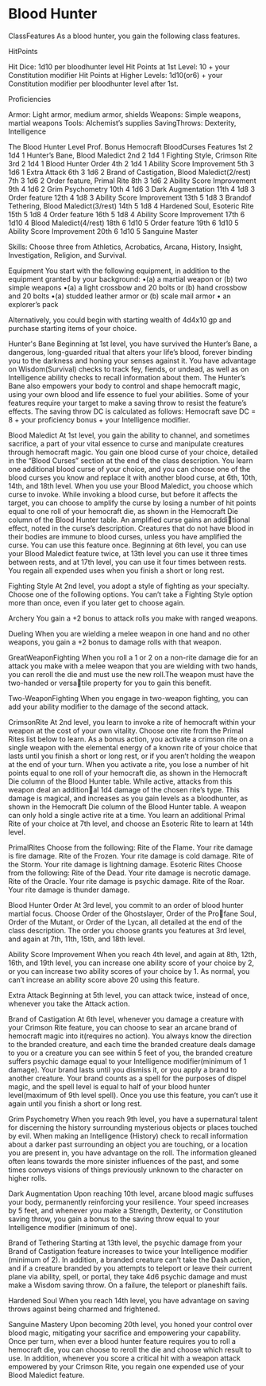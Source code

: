# Blood Hunter

ClassFeatures
As a blood hunter, you gain the following class features.

HitPoints

Hit Dice: 1d10 per bloodhunter level
Hit Points at 1st Level: 10 + your Constitution modifier
Hit Points at Higher Levels: 1d10(or6) + your Constitution modifier per bloodhunter level after 1st.

Proficiencies

Armor: Light armor, medium armor, shields
Weapons: Simple weapons, martial weapons
Tools: Alchemist’s supplies
SavingThrows: Dexterity, Intelligence

The Blood Hunter
Level	Prof. Bonus	Hemocraft	BloodCurses	Features
1st	2	1d4	1	Hunter’s Bane, Blood Maledict
2nd	2	1d4	1	Fighting Style, Crimson Rite
3rd	2	1d4	1	Blood Hunter Order
4th	2	1d4	1	Ability Score Improvement
5th	3	1d6	1	Extra Attack
6th	3	1d6	2	Brand of Castigation, Blood Maledict(2/rest)
7th	3	1d6	2	Order feature, Primal Rite
8th	3	1d6	2	Ability Score Improvement
9th	4	1d6	2	Grim Psychometry
10th	4	1d6	3	Dark Augmentation
11th	4	1d8	3	Order feature
12th	4	1d8	3	Ability Score Improvement
13th	5	1d8	3	Brandof Tethering, Blood Maledict(3/rest)
14th	5	1d8	4	Hardened Soul, Esoteric Rite
15th	5	1d8	4	Order feature
16th	5	1d8	4	Ability Score Improvement
17th	6	1d10	4	Blood Maledict(4/rest)
18th	6	1d10	5	Order feature
19th	6	1d10	5	Ability Score Improvement
20th	6	1d10	5	Sanguine Master


Skills: Choose three from Athletics, Acrobatics, Arcana, History, Insight, Investigation, Religion, and Survival.

Equipment
You start with the following equipment, in addition to the equipment granted by your background:
•(a) a martial weapon or (b) two simple weapons
•(a) a light crossbow and 20 bolts or (b) hand crossbow and 20 bolts
•(a) studded leather armor or (b) scale mail armor
• an explorer’s pack

Alternatively, you could begin with starting wealth of 4d4x10 gp and purchase starting items of your choice.

Hunter's Bane
Beginning at 1st level, you have survived the Hunter’s Bane, a dangerous, long-guarded ritual that alters your life’s  blood, forever binding you to the darkness and honing your senses against it. You have advantage on Wisdom(Survival)  checks to track fey, fiends, or undead, as well as on Intelligence ability checks to recall information about them. 
The Hunter’s Bane also empowers your body to control and shape hemocraft magic, using your own blood and life essence to fuel your abilities. Some of your features require your target to make a saving throw to resist the feature’s effects. The saving throw DC is calculated as follows: Hemocraft save DC = 8 + your proficiency bonus + your Intelligence modifier.

Blood Maledict
At 1st level, you gain the ability to channel, and sometimes sacrifice, a part of your vital essence to curse and manipulate creatures through hemocraft magic. You gain one blood curse of your choice, detailed in the “Blood Curses” section at the end of the class description. You learn one additional blood curse of your choice, and you can choose one of the blood curses you know and replace it with another blood curse, at 6th, 10th, 14th, and 18th level. When you use your Blood Maledict, you choose which  curse to invoke. While invoking a blood curse, but before it affects the target, you can choose to amplify the curse by losing a number of hit points equal to one roll of your hemocraft die, as shown in the Hemocraft Die column of the Blood Hunter table. An amplified curse gains an additional effect, noted in the curse’s description. Creatures that do not have blood in their bodies are immune to blood curses, unless you have amplified the curse. You can use this feature once. Beginning at 6th level, you can use your Blood Maledict feature twice, at 13th level you can use it three times between rests, and at 17th level, you can use it four times between rests. You regain all expended uses when you finish a short or long rest.

Fighting Style
At 2nd level, you adopt a style of fighting as your specialty. Choose one of the following options. You can’t take a Fighting Style option more than once, even if you later get to choose again.

Archery
You gain a +2 bonus to attack rolls you make with ranged weapons.

Dueling
When you are wielding a melee weapon in one hand and no other weapons, you gain a +2 bonus to damage rolls with that weapon.

GreatWeaponFighting
When you roll a 1 or 2 on a non-rite damage die for an attack you make with a melee weapon that you are wielding with two hands, you can reroll the die and must use the new roll.The weapon must have the two-handed or versatile property for you to gain this benefit.

Two-WeaponFighting
When you engage in two-weapon fighting, you can add your ability modifier to the damage of the second attack.

CrimsonRite
At 2nd level, you learn to invoke a rite of hemocraft within your weapon at the cost of your own vitality. Choose one rite from the Primal Rites list below to learn. As a bonus action, you activate a crimson rite on a single weapon with the elemental energy of a known rite of your choice that lasts until you finish a short or long rest, or if you aren’t holding the weapon at the end of your turn. When you activate a rite, you lose a number of hit points equal to one roll of your hemocraft die, as shown in the Hemocraft Die column of the Blood Hunter table. While active, attacks from this weapon deal an additional 1d4 damage of the chosen rite’s type. This damage is magical, and increases as you gain levels as a bloodhunter, as shown in the Hemocraft Die column of the Blood Hunter table. A weapon can only hold a single active rite at a time. You learn an additional Primal Rite of your choice at 7th level, and choose an Esoteric Rite to learn at 14th level.

PrimalRites
Choose from the following:
Rite of the Flame. Your rite damage is fire damage.
Rite of the Frozen. Your rite damage is cold damage.
Rite of the Storm. Your rite damage is lightning damage.
Esoteric Rites
Choose from the following:
Rite of the Dead. Your rite damage is necrotic damage.
Rite of the Oracle. Your rite damage is psychic damage.
Rite of the Roar. Your rite damage is thunder damage.

Blood Hunter Order
At 3rd level, you commit to an order of blood hunter martial focus. Choose Order of the Ghostslayer, Order of the Profane Soul, Order of the Mutant, or Order of the Lycan, all detailed at the end of the class description. The order you choose grants you features at 3rd level, and again at 7th, 11th, 15th, and 18th level.

Ability Score Improvement
When you reach 4th level, and again at 8th, 12th, 16th, and 19th level, you can increase one ability score of your choice by 2, or you can increase two ability scores of your choice by 1. As normal, you can’t increase an ability score above 20 using this feature.

Extra Attack
Beginning at 5th level, you can attack twice, instead of once, whenever you take the Attack action.

Brand of Castigation
At 6th level, whenever you damage a creature with your Crimson Rite feature, you can choose to sear an arcane brand of hemocraft magic into it(requires no action). You always know the direction to the branded creature, and each time the branded creature deals damage to you or a creature you can see within 5 feet of you, the branded creature suffers psychic damage equal to your Intelligence modifier(minimum of 1 damage). Your brand lasts until you dismiss it, or you apply a brand to another creature. Your brand counts as a spell for the purposes of dispel magic, and the spell level is equal to half of your blood hunter level(maximum of 9th level spell). Once you use this feature, you can’t use it again until you finish a short or long rest.

Grim Psychometry
When you reach 9th level, you have a supernatural talent for discerning the history surrounding mysterious objects or places touched by evil. When making an Intelligence (History) check to recall information about a darker past surrounding an object you are touching, or a location you are present in, you have advantage on the roll. The information gleaned often leans towards the more sinister influences of the past, and some times conveys visions of things previously unknown to the character on higher rolls.

Dark Augmentation
Upon reaching 10th level, arcane blood magic suffuses your body, permanently reinforcing your resilience. Your speed  increases by 5 feet, and whenever you make a Strength, Dexterity, or Constitution saving throw, you gain a bonus to the saving throw equal to your Intelligence modifier (minimum of one).

Brand of Tethering
Starting at 13th level, the psychic damage from your Brand of Castigation feature increases to twice your Intelligence modifier (minimum of 2). In addition, a branded creature can’t take the Dash  action, and if a creature branded by you attempts to teleport or leave their current plane via ability, spell, or portal, they  take 4d6 psychic damage and must make a Wisdom saving throw. On a failure, the teleport or planeshift fails.

Hardened Soul
When you reach 14th level, you have advantage on saving throws against being charmed and frightened.

Sanguine Mastery
Upon becoming 20th level, you honed your control over blood magic, mitigating your sacrifice and empowering  your capability. Once per turn, when ever a blood hunter feature requires you to roll a hemocraft die, you can choose  to reroll the die and choose which result to use. In addition, whenever you score a critical hit with a  weapon attack empowered by your Crimson Rite, you regain one expended use of your Blood Maledict feature.
